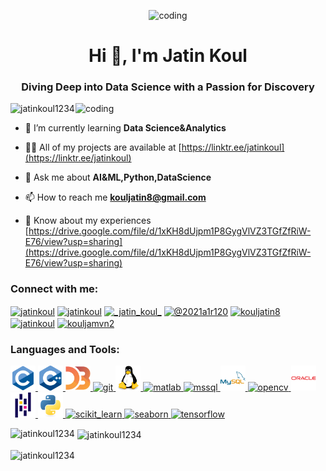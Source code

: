 <p align="center">
  <img alt="coding" width="630" src="https://i.giphy.com/media/v1.Y2lkPTc5MGI3NjExemx5bXBmNWthdjZ1cjk0OW04M2NwejJ5dnJmeXEyNXY2ZjgxNnp1aSZlcD12MV9pbnRlcm5hbF9naWZfYnlfaWQmY3Q9Zw/Y2siFL8PCUm5ucFBuS/giphy.gif">
<h1 align="center">Hi 👋, I'm Jatin Koul</h1>
<h3 align="center">Diving Deep into Data Science with a Passion for Discovery</h3>

<img align="right" alt="coding" width="400" src="https://i.giphy.com/media/v1.Y2lkPTc5MGI3NjExY2YzdG40dHlmdGNnd2k1bm51bGtldzhuZDdldjZybmdvbjVncm5laiZlcD12MV9pbnRlcm5hbF9naWZfYnlfaWQmY3Q9Zw/RbDKaczqWovIugyJmW/giphy.gif">

<p align="left"> <img src="https://komarev.com/ghpvc/?username=jatinkoul1234&label=Profile%20views&color=0e75b6&style=flat" alt="jatinkoul1234" /> </p>

- 🌱 I’m currently learning **Data Science&Analytics**

- 👨‍💻 All of my projects are available at [https://linktr.ee/jatinkoul](https://linktr.ee/jatinkoul)

- 💬 Ask me about **AI&ML,Python,DataScience**

- 📫 How to reach me **kouljatin8@gmail.com**

- 📄 Know about my experiences [https://drive.google.com/file/d/1xKH8dUjpm1P8GygVlVZ3TGfZfRiW-E76/view?usp=sharing](https://drive.google.com/file/d/1xKH8dUjpm1P8GygVlVZ3TGfZfRiW-E76/view?usp=sharing)

<h3 align="left">Connect with me:</h3>
<p align="left">
<a href="https://www.linkedin.com/in/jatinkoul/" target="blank"><img align="center" src="https://raw.githubusercontent.com/rahuldkjain/github-profile-readme-generator/master/src/images/icons/Social/linked-in-alt.svg" alt="jatinkoul" height="30" width="40" /></a>
<a href="https://www.kaggle.com/jatinkoul" target="blank"><img align="center" src="https://raw.githubusercontent.com/rahuldkjain/github-profile-readme-generator/master/src/images/icons/Social/kaggle.svg" alt="jatinkoul" height="30" width="40" /></a>
<a href="https://www.instagram.com/_jatin_koul_/" target="blank"><img align="center" src="https://raw.githubusercontent.com/rahuldkjain/github-profile-readme-generator/master/src/images/icons/Social/instagram.svg" alt="_jatin_koul_" height="30" width="40" /></a>
<a href="https://medium.com/@2021a1r120" target="blank"><img align="center" src="https://raw.githubusercontent.com/rahuldkjain/github-profile-readme-generator/master/src/images/icons/Social/medium.svg" alt="@2021a1r120" height="30" width="40" /></a>
<a href="https://www.hackerrank.com/kouljatin8" target="blank"><img align="center" src="https://raw.githubusercontent.com/rahuldkjain/github-profile-readme-generator/master/src/images/icons/Social/hackerrank.svg" alt="kouljatin8" height="30" width="40" /></a>
<a href="https://leetcode.com/jatinkoul/" target="blank"><img align="center" src="https://raw.githubusercontent.com/rahuldkjain/github-profile-readme-generator/master/src/images/icons/Social/leet-code.svg" alt="jatinkoul" height="30" width="40" /></a>
<a href="https://auth.geeksforgeeks.org/user/kouljamvn2/" target="blank"><img align="center" src="https://raw.githubusercontent.com/rahuldkjain/github-profile-readme-generator/master/src/images/icons/Social/geeks-for-geeks.svg" alt="kouljamvn2" height="30" width="40" /></a>
</p>

<h3 align="left">Languages and Tools:</h3>
<p align="left"> 
  <a href="https://www.cprogramming.com/" target="_blank" rel="noreferrer"> 
    <img src="https://raw.githubusercontent.com/devicons/devicon/master/icons/c/c-original.svg" alt="c" width="40" height="40"/> 
  </a> 
  <a href="https://www.w3schools.com/cpp/" target="_blank" rel="noreferrer"> 
    <img src="https://raw.githubusercontent.com/devicons/devicon/master/icons/cplusplus/cplusplus-original.svg" alt="cplusplus" width="40" height="40"/> 
  </a> 
  <a href="https://d3js.org/" target="_blank" rel="noreferrer"> 
    <img src="https://raw.githubusercontent.com/devicons/devicon/master/icons/d3js/d3js-original.svg" alt="d3js" width="40" height="40"/> 
  </a> 
  <a href="https://git-scm.com/" target="_blank" rel="noreferrer"> 
    <img src="https://www.vectorlogo.zone/logos/git-scm/git-scm-icon.svg" alt="git" width="40" height="40"/> 
  </a> 
  <a href="https://www.linux.org/" target="_blank" rel="noreferrer"> 
    <img src="https://raw.githubusercontent.com/devicons/devicon/master/icons/linux/linux-original.svg" alt="linux" width="40" height="40"/> 
  </a> 
  <a href="https://www.mathworks.com/" target="_blank" rel="noreferrer"> 
    <img src="https://upload.wikimedia.org/wikipedia/commons/2/21/Matlab_Logo.png" alt="matlab" width="40" height="40"/> 
  </a> 
  <a href="https://www.microsoft.com/en-us/sql-server" target="_blank" rel="noreferrer"> 
    <img src="https://www.svgrepo.com/show/303229/microsoft-sql-server-logo.svg" alt="mssql" width="40" height="40"/> 
  </a> 
  <a href="https://www.mysql.com/" target="_blank" rel="noreferrer"> 
    <img src="https://raw.githubusercontent.com/devicons/devicon/master/icons/mysql/mysql-original-wordmark.svg" alt="mysql" width="40" height="40"/> 
  </a> 
  <a href="https://opencv.org/" target="_blank" rel="noreferrer"> 
    <img src="https://www.vectorlogo.zone/logos/opencv/opencv-icon.svg" alt="opencv" width="40" height="40"/> 
  </a> 
  <a href="https://www.oracle.com/" target="_blank" rel="noreferrer"> 
    <img src="https://raw.githubusercontent.com/devicons/devicon/master/icons/oracle/oracle-original.svg" alt="oracle" width="40" height="40"/> 
  </a> 
  <a href="https://pandas.pydata.org/" target="_blank" rel="noreferrer"> 
    <img src="https://raw.githubusercontent.com/devicons/devicon/2ae2a900d2f041da66e950e4d48052658d850630/icons/pandas/pandas-original.svg" alt="pandas" width="40" height="40"/> 
  </a> 
  <a href="https://www.python.org" target="_blank" rel="noreferrer"> 
    <img src="https://raw.githubusercontent.com/devicons/devicon/master/icons/python/python-original.svg" alt="python" width="40" height="40"/> 
  </a> 
  <a href="https://scikit-learn.org/" target="_blank" rel="noreferrer"> 
    <img src="https://upload.wikimedia.org/wikipedia/commons/0/05/Scikit_learn_logo_small.svg" alt="scikit_learn" width="40" height="40"/> 
  </a> 
  <a href="https://seaborn.pydata.org/" target="_blank" rel="noreferrer"> 
    <img src="https://seaborn.pydata.org/_images/logo-mark-lightbg.svg" alt="seaborn" width="40" height="40"/> 
  </a> 
  <a href="https://www.tensorflow.org" target="_blank" rel="noreferrer"> 
    <img src="https://www.vectorlogo.zone/logos/tensorflow/tensorflow-icon.svg" alt="tensorflow" width="40" height="40"/> 
  </a> 
</p>

<p><img align="left" src="https://github-readme-stats.vercel.app/api/top-langs?username=jatinkoul1234&show_icons=true&locale=en&layout=compact" alt="jatinkoul1234" /></p>

<p>&nbsp;<img align="center" src="https://github-readme-stats.vercel.app/api?username=jatinkoul1234&show_icons=true&locale=en" alt="jatinkoul1234" /></p>

<p><img align="center" src="https://github-readme-streak-stats.herokuapp.com/?user=jatinkoul1234&" alt="jatinkoul1234" /></p>

